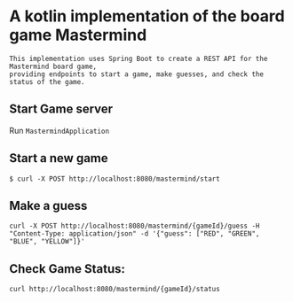 # A kotlin implementation of the board game Mastermind
```
This implementation uses Spring Boot to create a REST API for the Mastermind board game, 
providing endpoints to start a game, make guesses, and check the status of the game.
```

## Start Game server
Run `MastermindApplication`

## Start a new game
```shell
$ curl -X POST http://localhost:8080/mastermind/start
```

## Make a guess
```shell
curl -X POST http://localhost:8080/mastermind/{gameId}/guess -H "Content-Type: application/json" -d '{"guess": ["RED", "GREEN", "BLUE", "YELLOW"]}'
```

## Check Game Status:
```shell
curl http://localhost:8080/mastermind/{gameId}/status
```
